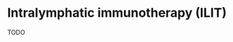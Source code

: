 <!--
source: gpt-40
abbr: ILIT
aka: allergy rush
siblings: subcutaneous-immunotherapy, sublingual-immunotherapy
tags: immunotherapies
-->

# Intralymphatic immunotherapy (ILIT)

TODO

